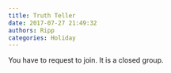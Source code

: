 ```yaml
---
title: Truth Teller
date: 2017-07-27 21:49:32
authors: Ripp
categories: Holiday
---
```


 You have to request to join. It is a closed group.